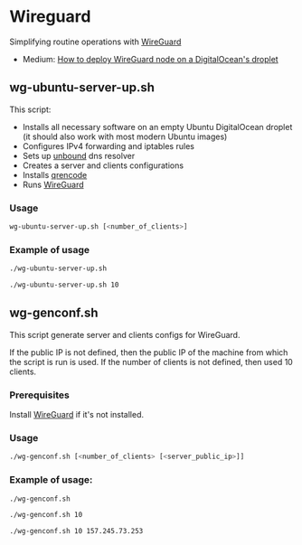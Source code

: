 # Wireguard

Simplifying routine operations with [WireGuard](https://www.wireguard.com)

* Medium: [How to deploy WireGuard node on a DigitalOcean's droplet](https://medium.com/@drew2a/replace-your-vpn-provider-by-setting-up-wireguard-on-digitalocean-6954c9279b17)

## wg-ubuntu-server-up.sh

This script:

* Installs all necessary software on an empty Ubuntu DigitalOcean droplet
(it should also work with most modern Ubuntu images)
* Configures IPv4 forwarding and iptables rules
* Sets up [unbound](https://github.com/NLnetLabs/unbound) dns resolver 
* Creates a server and clients configurations
* Installs [qrencode](https://github.com/fukuchi/libqrencode/)
* Runs [WireGuard](https://www.wireguard.com)

### Usage

```bash
wg-ubuntu-server-up.sh [<number_of_clients>]
```

### Example of usage

```bash
./wg-ubuntu-server-up.sh
```

```bash
./wg-ubuntu-server-up.sh 10
```

## wg-genconf.sh

This script generate server and clients configs for WireGuard.

If the public IP is not defined, then the public IP of the machine from which 
the script is run is used.
If the number of clients is not defined, then used 10 clients.

### Prerequisites

Install [WireGuard](https://www.wireguard.com) if it's not installed.

### Usage

```bash
./wg-genconf.sh [<number_of_clients> [<server_public_ip>]]
```

### Example of usage:

```bash
./wg-genconf.sh
```

```bash
./wg-genconf.sh 10
```

```bash
./wg-genconf.sh 10 157.245.73.253 
```

